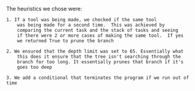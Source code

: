 The heuristics we chose were:

    1. If a tool was being made, we checked if the same tool
        was being made for a second time.  This was achieved by 
        comparing the current task and the stack of tasks and seeing
        if there were 2 or more cases of making the same tool.  If yes
        we returned True to prune the branch
    
    2. We ensured that the depth limit was set to 65. Essentially what 
        this does it ensure that the tree isn't searching through the 
        branch for too long. It essentially prunes that branch if it's 
        goes too deep

    3. We add a conditional that terminates the program if we run out of time
    
        
